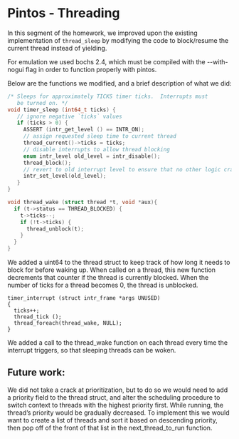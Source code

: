Pintos - Threading
=====================

In this segment of the homework, we improved upon the existing implementation of `thread_sleep` by modifying the code to block/resume the current thread instead of yielding. 

For emulation we used bochs 2.4, which must be compiled with the --with-nogui flag in order to function properly with pintos.  

Below are the functions we modified, and a brief description of what we did:

```C
/* Sleeps for approximately TICKS timer ticks.  Interrupts must
   be turned on. */
void timer_sleep (int64_t ticks) { 
   // ignore negative `ticks` values
   if (ticks > 0) {
     ASSERT (intr_get_level () == INTR_ON);
     // assign requested sleep time to current thread
     thread_current()->ticks = ticks;
     // disable interrupts to allow thread blocking
     enum intr_level old_level = intr_disable();
     thread_block();
     // revert to old interrupt level to ensure that no other logic crashes 
     intr_set_level(old_level);
   }
}

void thread_wake (struct thread *t, void *aux){
  if (t->status == THREAD_BLOCKED) {
    t->ticks--;
    if (!t->ticks) {
      thread_unblock(t);
    }
  }
}
```


We added a uint64 to the thread struct to keep track of how long it needs to block for before waking up. When called on a thread, this new function decrements that counter if the thread is currently blocked.  When the number of ticks for a thread becomes 0, the thread is unblocked.

```
timer_interrupt (struct intr_frame *args UNUSED)
{
  ticks++;
  thread_tick ();
  thread_foreach(thread_wake, NULL);
}
```

We added a call to the thread_wake function on each thread every time the interrupt triggers, so that sleeping threads can be woken.

Future work:
-------------
We did not take a crack at prioritization, but to do so we would need to add a priority field to the thread struct, and alter the scheduling procedure to switch context to threads with the highest priority first.  While running, the thread’s priority would be gradually decreased.  To implement this we would want to create a list of threads and sort it based on descending priority, then pop off of the front of that list in the next_thread_to_run function.
 
